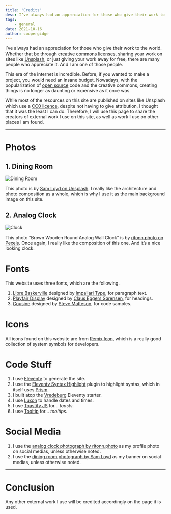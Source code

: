 ```yaml
---
title: 'Credits'
desc: I’ve always had an appreciation for those who give their work to the world, for free.
tags: 
    - general
date: 2021-10-16
author: coopergidge
---
```


I’ve always had an appreciation for those who give their work to the world. Whether that be through [creative commons licenses](), sharing your work on sites like [Unsplash](), or just giving your work away for free, there are many people who appreciate it. And I am one of those people.

This era of the internet is incredible. Before, if you wanted to make a project, you would need an insane budget. Nowadays, with the popularization of [open source]() code and the creative commons, creating things is no longer as daunting or expensive as it once was.

While most of the resources on this site are published on sites like Unsplash which use a [CC0 licence](), despite not having to give attribution, I thought that it was the least I can do. Therefore, I will use this page to share the creators of external work I use on this site, as well as work I use on other places I am found.

---

# Photos

## 1. Dining Room

![Dining Room](/assets/images/bg.jpg)

This photo is by [Sam Loyd on Unsplash](https://unsplash.com/photos/RLIhzcnl7IQ). I really like the architecture and photo composition as a whole, which is why I use it as the main background image on this site.

## 2. Analog Clock

![Clock](/assets/images/clock.jpeg)

This photo “Brown Wooden Round Analog Wall Clock” is by [ritonn.photo on Pexels](https://www.pexels.com/photo/wood-earth-forest-vintage-5740996/). Once again, I really like the composition of this one. And it’s a nice looking clock.

# Fonts

This website uses three fonts, which are the following.

1. [Libre Baskerville](https://fonts.google.com/specimen/Libre+Baskerville) designed by [Impallari Type](https://fonts.google.com/?query=Impallari+Type), for paragraph text.
2. [Playfair Display](https://fonts.google.com/specimen/Playfair+Display) designed by [Claus Eggers Sørensen](https://fonts.google.com/?query=Claus%20Eggers%20S%C3%B8rensen), for headings.
3. [Cousine](https://fonts.google.com/specimen/Cousine) designed by [Steve Matteson](https://fonts.google.com/?query=Steve%20Matteson), for code samples.

# Icons

All icons found on this website are from [Remix Icon](https://remixicon.com/), which is a really good collection of system symbols for developers.

# Code Stuff

1. I use [Eleventy](https://www.11ty.dev/) to generate the site.
2. I use the [Eleventy Syntax Highlight](https://www.11ty.dev/docs/plugins/syntaxhighlight/) plugin to highlight syntax, which in itself uses [Prism](https://prismjs.com/index.html).
3. I built atop the [Vredeburg](https://github.com/dafiulh/vredeburg) Eleventy starter.
4. I use [Luxon](https://moment.github.io/luxon/#/) to handle dates and times.
5. I use [Toastify JS](https://github.com/apvarun/toastify-js) for... *toasts.*
6. I use [Tooltip](https://sa-si-dev.github.io/tooltip/#/) for... *tooltips.*

# Social Media

1. I use the [analog clock photograph by ritonn.photo](https://www.pexels.com/photo/wood-earth-forest-vintage-5740996/) as my profile photo on social medias, unless otherwise noted.
2. I use the [dining room photograph by Sam Loyd](https://unsplash.com/photos/RLIhzcnl7IQ) as my banner on social medias, unless otherwise noted.

---

# Conclusion

Any other external work I use will be credited accordingly on the page it is used.